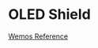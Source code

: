 OLED Shield
===========


[Wemos Reference](https://docs.wemos.cc/en/latest/d1_mini_shiled/oled_0_66.html)

